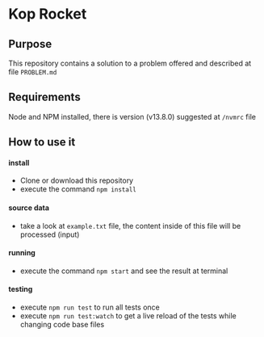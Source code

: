 # Kop Rocket 

## Purpose
This repository contains a solution to a problem offered and described at file `PROBLEM.md`

## Requirements
Node and NPM installed, there is version (v13.8.0) suggested at `/nvmrc` file 

## How to use it
 
#### install
- Clone or download this repository
- execute the command `npm install`

#### source data
- take a look at `example.txt` file, the content inside of this file will be processed (input)

#### running 
- execute the command `npm start` and see the result at terminal

#### testing
- execute `npm run test` to run all tests once
- execute `npm run test:watch` to get a live reload of the tests while changing code base files
 
